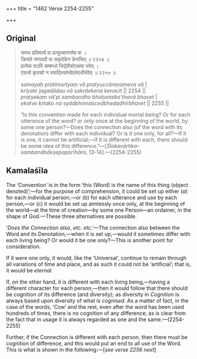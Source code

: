 +++
title = "1462 Verse 2254-2255"

+++
## Original 
>
> समयः प्रतिमर्त्यं वा प्रत्युच्चारणमेव वा ।  
> क्रियते जगदादौ वा सकृदेकेन केनचित् ॥ २२५४ ॥  
> प्रत्येकं वाऽपि सम्बन्धो भिद्येतैकोऽथवा भवेत् ।  
> एकत्वे कृतको न स्याद्भिन्नश्चेद्भेदधीर्भवेत् ॥ २२५५ ॥ 
>
> *samayaḥ pratimartyaṃ vā pratyuccāraṇameva vā* \|  
> *kriyate jagadādau vā sakṛdekena kenacit* \|\| 2254 \|\|  
> *pratyekaṃ vā'pi sambandho bhidyetaiko'thavā bhavet* \|  
> *ekatve kṛtako na syādbhinnaścedbhedadhīrbhavet* \|\| 2255 \|\| 
>
> “Is this convention made for each individual mortal being? Or for each utterance of the word? or only once at the beginning of the world, by some one person?—Does the connection also (of the word with its denotation) differ with each individual? Or is it one only, for all?—If it is one, it cannot be artificial;—if it is different with each, there should be some idea of this difference.”—[*Ślokavārtika-sambandhākṣepaparīhāra*, 13-14].—(2254-2255)



## Kamalaśīla

The ‘Convention’ is in the form ‘this (Word) is the name of this thing (object denoted)’;—for the purpose of comprehension, it could be set up either (*a*) for each individual person,—or (b) for each utterance and use by each person,—or (c) it would be set up aimlessly once only, at the beginning of the world—at the time of creation—by some one Person—an ordainer, in the shape of God.—These three alternatives are possible.

‘*Does the Connection also*, *etc. etc*.’—The connection also between the Word and its Denotation,—when it is set up,—would it sometimes differ with each living being? Or would it be one only?—This is another point for consideration.

If it were one only, it would, like the ‘Universal’, continue to remain through all variations of time and place, and as such it could not be ‘artificial’; that is, it would be *eternal*.

If, on the other hand, it is different with each living being,—having a different character for each person,—then it would follow that there should be cognition of its difference (and diversity); as diversity in *Cognition* is always based upon diversity of what is *cognised*. As a matter of fact, in the case of the words, ‘Cow’ and the rest, even after the word has been used hundreds of times, there is no cognition of any difference; as is clear from the fact that in usage it is always regarded as one and the same.—(2254-2255)

Further, if the Connection is different with each person, then there must be cognition of difference, and this would put an end to all use of the Word. This is what is shown in the following:—[*see verse 2256 next*]


